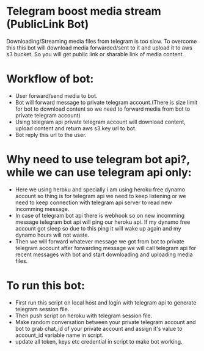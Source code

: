 # Telegram boost media stream (PublicLink Bot)

Downloading/Streaming media files from telegram is too slow.
To overcome this this bot will download media forwarded/sent to it and upload it to aws s3 bucket.
So you will get public link or sharable link of media content.

# Workflow of bot:

- User forward/send media to bot.
- Bot will forward message to private telegram account.(There is size limit for bot to download content so we need to forward media from bot to private telegram account)
- Using telegram api private telegram account will download content, upload content and return aws s3 key url to bot.
- Bot reply this url to the user.

# Why need to use telegram bot api?, while we can use telegram api only:
- Here we using heroku and specially i am using heroku free dynamo account so thing is for telegram api  we need to keep listening or we need to keep connection with telegram api server to read new incomming message. 
- In case of telegram bot api there is webhook so on new incomming message telegram bot api will ping our heroku api. If my dynamo free account got sleep so due to this ping it will wake up again and my dynamo hours will not waste.
- Then we will forward whatever message we got from bot to private telegram account after forwarding message we will call telegram api for recent messages with bot and start downloading and uploading media files.

# To run this bot:
- First run this script on local host and login with telegram api to generate telegram session file.
- Then push script on heroku with telegram session file.
- Make random conversation between your private telegram account and bot to grab chat_id of your private account and assign it's value to account_id variable name in script. 
- update all token, keys etc credential in script to make bot working.



